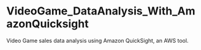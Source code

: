 # VideoGame_DataAnalysis_With_AmazonQuicksight
Video Game sales data analysis using Amazon QuickSight, an AWS tool.
